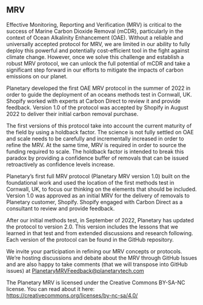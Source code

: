 ## MRV
Effective Monitoring, Reporting and Verification (MRV) is critical to the success of Marine Carbon Dioxide Removal (mCDR), particularly in the context of Ocean Alkalinity Enhancement (OAE). Without a reliable and universally accepted protocol for MRV, we are limited in our ability to fully deploy this powerful and potentially cost-efficient tool in the fight against climate change. However, once we solve this challenge and establish a robust MRV protocol, we can unlock the full potential of mCDR and take a significant step forward in our efforts to mitigate the impacts of carbon emissions on our planet.

Planetary developed the first OAE MRV protocol in the summer of 2022 in order to guide the deployment of an oceans methods test in Cornwall, UK. Shopify worked with experts at Carbon Direct to review it and provide feedback. Version 1.0 of the protocol was accepted by Shopify in August 2022 to deliver their initial carbon removal purchase.

The first versions of this protocol take into account the current maturity of the field by using a holdback factor. The science is not fully settled on OAE and scale needs to be carefully and incrementally increased in order to refine the MRV. At the same time, MRV is required in order to source the funding required to scale. The holdback factor is intended to break this paradox by providing a confidence buffer of removals that can be issued retroactively as confidence levels increase. 

Planetary’s first full MRV protocol (Planetary MRV version 1.0) built on the foundational work and used the location of the first methods test in Cornwall, UK, to focus our thinking on the elements that should be included. Version 1.0 was approved as an initial MRV for the delivery of removals to Planetary customer, Shopify. Shopify engaged with Carbon Direct as a consultant to review and provide feedback. 

After our initial methods test, in September of 2022, Planetary has updated the protocol to version 2.0. This version includes the lessons that we learned in that test and from extended discussions and research following.  
Each version of the protocol can be found in the GitHub repository.

We invite  your participation in refining our MRV concepts or protocols. We’re hosting discussions and debate about the MRV through GitHub Issues and are also happy to take comments (that we will transpose into GitHub issues) at PlanetaryMRVFeedback@planetarytech.com


The Planetary MRV is licensed under the Creative Commons BY-SA-NC license. You can read about it here: https://creativecommons.org/licenses/by-nc-sa/4.0/
